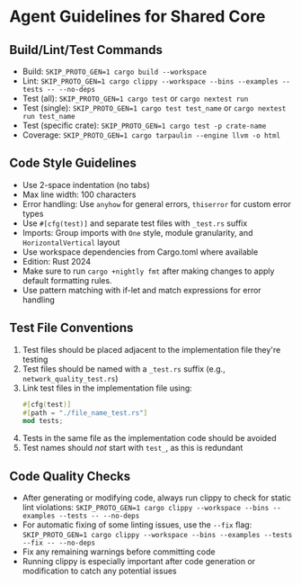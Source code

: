 # Agent Guidelines for Shared Core

## Build/Lint/Test Commands
- Build: `SKIP_PROTO_GEN=1 cargo build --workspace`
- Lint: `SKIP_PROTO_GEN=1 cargo clippy --workspace --bins --examples --tests -- --no-deps`
- Test (all): `SKIP_PROTO_GEN=1 cargo test` or `cargo nextest run`
- Test (single): `SKIP_PROTO_GEN=1 cargo test test_name` or `cargo nextest run test_name`
- Test (specific crate): `SKIP_PROTO_GEN=1 cargo test -p crate-name`
- Coverage: `SKIP_PROTO_GEN=1 cargo tarpaulin --engine llvm -o html`

## Code Style Guidelines
- Use 2-space indentation (no tabs)
- Max line width: 100 characters
- Error handling: Use `anyhow` for general errors, `thiserror` for custom error types
- Use `#[cfg(test)]` and separate test files with `_test.rs` suffix
- Imports: Group imports with `One` style, module granularity, and `HorizontalVertical` layout
- Use workspace dependencies from Cargo.toml where available
- Edition: Rust 2024
- Make sure to run `cargo +nightly fmt` after making changes to apply default formatting rules.
- Use pattern matching with if-let and match expressions for error handling

## Test File Conventions
1. Test files should be placed adjacent to the implementation file they're testing
2. Test files should be named with a `_test.rs` suffix (e.g., `network_quality_test.rs`)
3. Link test files in the implementation file using:
   ```rust
   #[cfg(test)]
   #[path = "./file_name_test.rs"]
   mod tests;
   ```
4. Tests in the same file as the implementation code should be avoided
5. Test names should *not* start with `test_`, as this is redundant

## Code Quality Checks
- After generating or modifying code, always run clippy to check for static lint violations:
  `SKIP_PROTO_GEN=1 cargo clippy --workspace --bins --examples --tests -- --no-deps`
- For automatic fixing of some linting issues, use the `--fix` flag:
  `SKIP_PROTO_GEN=1 cargo clippy --workspace --bins --examples --tests --fix -- --no-deps`
- Fix any remaining warnings before committing code
- Running clippy is especially important after code generation or modification to catch any potential issues
